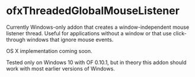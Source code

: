 # ofxThreadedGlobalMouseListener

Currently Windows-only addon that creates a window-independent mouse listener thread. Useful for applications without a window or that use click-through windows that ignore mouse events.

OS X implementation coming soon.

Tested only on Windows 10 with OF 0.10.1, but in theory this addon should work with most earlier versions of Windows.
